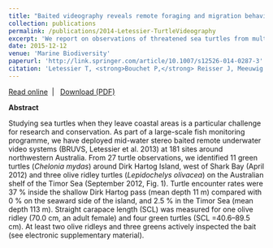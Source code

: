 ```yaml
---
title: "Baited videography reveals remote foraging and migration behaviour of sea turtles. Marine Biodiversity."
collection: publications
permalink: /publications/2014-Letessier-TurtleVideography
excerpt: 'We report on observations of threatened sea turtles from multiple deployments of pelagic stereo-BRUVS in Western Australia.'
date: 2015-12-12
venue: 'Marine Biodiversity'
paperurl: 'http://link.springer.com/article/10.1007/s12526-014-0287-3'
citation: 'Letessier T, <strong>Bouchet P,</strong> Reisser J, Meeuwig J. 2015. Baited videography reveals remote foraging and migration behaviour of sea turtles. <em>Marine Biodiversity</em>, 45: 609-610.'
---
```

<i class="fa fa-link" aria-hidden="true"></i> <a href="http://link.springer.com/article/10.1007/s12526-014-0287-3"> Read online</a> &nbsp;<span>&#124;</span> &nbsp;<i class="fa fa-file-pdf-o" aria-hidden="true"></i> <a href="https://phbouchet.github.io/files/Letessier-2015-BaitedVideography.pdf">  Download (PDF)</a>

<strong>Abstract</strong>

Studying sea turtles when they leave coastal areas is a particular challenge for research and conservation. As part of a large-scale fish monitoring programme, we have deployed mid-water stereo baited remote underwater video systems (BRUVS, Letessier et al. 2013) at 181 sites around northwestern Australia. From 27 turtle observations, we identified 11 green turtles (<em>Chelonia mydas</em>) around Dirk Hartog Island, west of Shark Bay (April 2012) and three olive ridley turtles (<em>Lepidochelys olivacea</em>) on the Australian shelf of the Timor Sea (September 2012, Fig. 1). Turtle encounter rates were 37 % inside the shallow Dirk Hartog pass (mean depth 11 m) compared with 0 % on the seaward side of the island, and 2.5 % in the Timor Sea (mean depth 113 m). Straight carapace length (SCL) was measured for one olive ridley (70.0 cm, an adult female) and four green turtles (SCL =40.6–89.5 cm). At least two olive ridleys and three greens actively inspected the bait (see electronic supplementary material).
